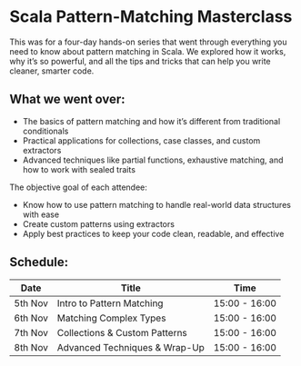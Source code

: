 # Scala Pattern-Matching Masterclass

This was for a four-day hands-on series that went through everything you need to know about pattern matching in Scala. 
We explored how it works, why it’s so powerful, and all the tips and tricks that can help you write cleaner, smarter code.

## What we went over:
- The basics of pattern matching and how it’s different from traditional conditionals
- Practical applications for collections, case classes, and custom extractors
- Advanced techniques like partial functions, exhaustive matching, and how to work with sealed traits

The objective goal of each attendee:
- Know how to use pattern matching to handle real-world data structures with ease
- Create custom patterns using extractors
- Apply best practices to keep your code clean, readable, and effective

## Schedule:
|Date | Title | Time |
|---------|-------------------------------|---------------|
| 5th Nov | Intro to Pattern Matching     | 15:00 - 16:00 |
| 6th Nov | Matching Complex Types        | 15:00 - 16:00 |
| 7th Nov | Collections & Custom Patterns | 15:00 - 16:00 |
| 8th Nov | Advanced Techniques & Wrap-Up | 15:00 - 16:00 |
 
